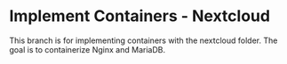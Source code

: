 # Implement Containers - Nextcloud
This branch is for implementing containers with the nextcloud folder. 
The goal is to containerize Nginx and MariaDB.
